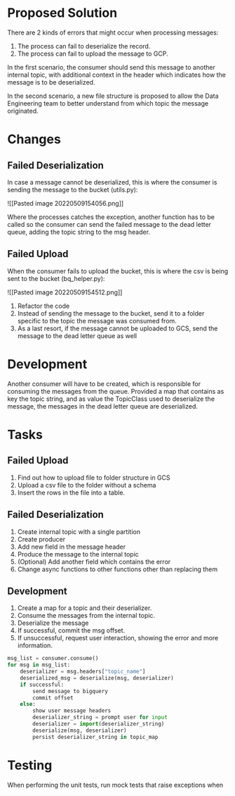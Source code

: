 # Proposed Solution

There are 2 kinds of errors that might occur when processing messages: 
1. The process can fail to deserialize the record.
2. The process can fail to upload the message to GCP.

In the first scenario, the consumer should send this message to another internal topic, with additional context in the header which indicates how the message is to be deserialized.

In the second scenario, a new file structure is proposed to allow the Data Engineering team to better understand from which topic the message originated.

# Changes

## Failed Deserialization
In case a message cannot be deserialized, this is where the consumer is sending the message to the bucket (utils.py):

![[Pasted image 20220509154056.png]]

Where the processes catches the exception, another function has to be called so the consumer can send the failed message to the dead letter queue, adding the topic string to the msg header.

## Failed Upload
When the consumer fails to upload the bucket, this is where the csv is being sent to the bucket (bq_helper.py):

![[Pasted image 20220509154512.png]]

1. Refactor the code
2. Instead of sending the message to the bucket, send it to a folder specific to the topic the message was consumed from.
3. As a last resort, if the message cannot be uploaded to GCS, send the message to the dead letter queue as well

# Development

Another consumer will have to be created, which is responsible for consuming the messages from the queue. 
Provided a map that contains as key the topic string, and as value the TopicClass used to deserialize the message, the messages in the dead letter queue are deserialized.


# Tasks

## Failed Upload
1. Find out how to upload file to folder structure in GCS
2. Upload a csv file to the folder without a schema
3. Insert the rows in the file into a table.

## Failed Deserialization
1. Create internal topic with a single partition
2. Create producer
3. Add new field in the message header
4. Produce the message to the internal topic
5. (Optional) Add another field which contains the error
6. Change async functions to other functions other than replacing them


## Development

1. Create a map for a topic and their deserializer.
2. Consume the messages from the internal topic.
3. Deserialize the message
5. If successful, commit the msg offset.
6. If unsuccessful, request user interaction, showing the error and more information.

```python
msg_list = consumer.consume()
for msg in msg_list: 
	deserializer = msg.headers["topic_name"]
	deserialized_msg = deserialize(msg, deserializer)
	if successful: 
		send message to bigquery
		commit offset
	else: 
		show user message headers
		deserializer_string = prompt user for input 
		deserializer = import(deserializer_string)
		deserialize(msg, deserializer)
		persist deserializer_string in topic_map
```


# Testing

When performing the unit tests, run mock tests that raise exceptions when 